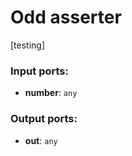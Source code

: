 # Odd asserter

[testing]

### Input ports:

* __number__: `any`

### Output ports:

* __out__: `any`

